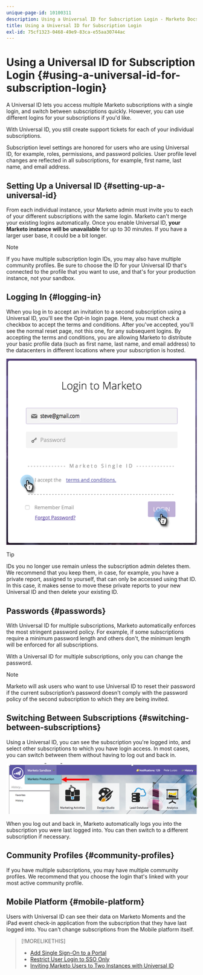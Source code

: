 ```yaml
---
unique-page-id: 10100311
description: Using a Universal ID for Subscription Login - Marketo Docs - Product Documentation
title: Using a Universal ID for Subscription Login
exl-id: 75cf1323-0468-49e9-83ca-e55aa30744ac
---
```

# Using a Universal ID for Subscription Login {#using-a-universal-id-for-subscription-login}

A Universal ID lets you access multiple Marketo subscriptions with a single login, and switch between subscriptions quickly. However, you can use different logins for your subscriptions if you'd like.

With Universal ID, you still create support tickets for each of your individual subscriptions.

Subscription level settings are honored for users who are using Universal ID, for example, roles, permissions, and password policies. User profile level changes are reflected in all subscriptions, for example, first name, last name, and email address.

## Setting Up a Universal ID {#setting-up-a-universal-id}

From each individual instance, your Marketo admin must invite you to each of your different subscriptions with the same login. Marketo can't merge your existing logins automatically. Once you enable Universal ID, **your Marketo instance will be unavailable** for up to 30 minutes. If you have a larger user base, it could be a bit longer.

>[!NOTE]
>
>If you have multiple subscription login IDs, you may also have multiple community profiles. Be sure to choose the ID for your Universal ID that's connected to the profile that you want to use, and that's for your production instance, not your sandbox.

## Logging In {#logging-in}

When you log in to accept an invitation to a second subscription using a Universal ID, you'll see the Opt-in login page. Here, you must check a checkbox to accept the terms and conditions. After you've accepted, you'll see the normal reset page, not this one, for any subsequent logins. By accepting the terms and conditions, you are allowing Marketo to distribute your basic profile data (such as first name, last name, and email address) to the datacenters in different locations where your subscription is hosted.

![](assets/new-login-reduced-hands-name.png)

>[!TIP]
>
>IDs you no longer use remain unless the subscription admin deletes them. We recommend that you keep them, in case, for example, you have a private report, assigned to yourself, that can only be accessed using that ID. In this case, it makes sense to move these private reports to your new Universal ID and then delete your existing ID.

## Passwords {#passwords}

With Universal ID for multiple subscriptions, Marketo automatically enforces the most stringent password policy. For example, if some subscriptions require a minimum password length and others don't, the minimum length will be enforced for all subscriptions.

With a Universal ID for multiple subscriptions, only you can change the password.

>[!NOTE]
>
>Marketo will ask users who want to use Universal ID to reset their password if the current subscription’s password doesn't comply with the password policy of the second subscription to which they are being invited.

## Switching Between Subscriptions {#switching-between-subscriptions}

Using a Universal ID, you can see the subscription you're logged into, and select other subscriptions to which you have login access. In most cases, you can switch between them without having to log out and back in.

![](assets/image2016-11-3-15-3a10-3a16.png)

When you log out and back in, Marketo automatically logs you into the subscription you were last logged into. You can then switch to a different subscription if necessary.

## Community Profiles {#community-profiles}

If you have multiple subscriptions, you may have multiple community profiles. We recommend that you choose the login that's linked with your most active community profile.

## Mobile Platform {#mobile-platform}

Users with Universal ID can see their data on Marketo Moments and the iPad event check-in application from the subscription that they have last logged into. You can't change subscriptions from the Mobile platform itself.

>[!MORELIKETHIS]
>
>* [Add Single Sign-On to a Portal](/help/marketo/product-docs/administration/additional-integrations/add-single-sign-on-to-a-portal.md)
>* [Restrict User Login to SSO Only](/help/marketo/product-docs/administration/additional-integrations/restrict-user-login-to-sso-only.md)
>* [Inviting Marketo Users to Two Instances with Universal ID](https://nation.marketo.com/t5/Knowledgebase/Inviting-Marketo-Users-to-Two-Instances-with-Universal-ID-UID/ta-p/251122)
